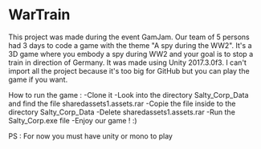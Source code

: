 # WarTrain
This project was made during the event GamJam. Our team of 5 persons had 3 days to code a game with the theme "A spy during the WW2".
It's a 3D game where you embody a spy during WW2 and your goal is to stop a train in direction of Germany. It was made using Unity  2017.3.0f3.
I can't import all the project because it's too big for GitHub but you can play the game if you want.

How to run the game :
    -Clone it
    -Look into the directory Salty_Corp_Data and find the file sharedassets1.assets.rar
    -Copie the file inside to the directory Salty_Corp_Data
    -Delete sharedassets1.assets.rar
    -Run the Salty_Corp.exe file
    -Enjoy our game ! :)
    
PS : For now you must have unity or mono to play
